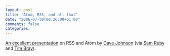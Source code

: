 ```yaml
---
layout: post
title: "Atom, RSS, and all that"
date: "2006-07-30T00:26:00+01:00"
comments: false
categories: 
---
```


<p><a href="http://rollerweblogger.org/downloads/presentations/TriXML2006-BeyondBlogging.pdf">An excellent presentation</a> on RSS and Atom by <a href="http://rollerweblogger.org/page/roller?entry=tri_xml_2006_presentation">Dave Johnson</a> (via <a href="http://www.intertwingly.net/blog/2006/07/29/Beyond-Blogging">Sam Ruby</a> and <a href="http://www.tbray.org/ongoing/When/200x/2006/07/29/Johnson-on-Feeds">Tim Bray</a>).</p>



